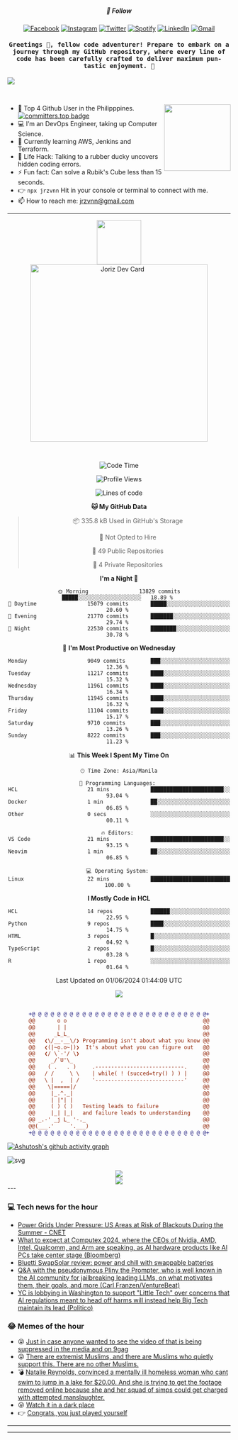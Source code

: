 <h5 align="center">💬 Follow</h5>
<div align="center">

[![Facebook](https://img.shields.io/badge/Facebook-%231877F2.svg?style=for-the-badge&logo=Facebook&logoColor=white)](https://www.facebook.com/Horisyo/)
[![Instagram](https://img.shields.io/badge/Instagram-%23E4405F.svg?style=for-the-badge&logo=Instagram&logoColor=white)](https://www.instagram.com/jrzvnn_/)
[![Twitter](https://img.shields.io/badge/Twitter-%231DA1F2.svg?style=for-the-badge&logo=Twitter&logoColor=white)](https://twitter.com/jrz_studies)
[![Spotify](https://img.shields.io/badge/Spotify-%231ED760.svg?style=for-the-badge&logo=Spotify&logoColor=white)](https://open.spotify.com/user/217td4qrc6mzqjodfalmzjpdi?si=b93099b9078c4ccb)
[![LinkedIn](https://img.shields.io/badge/LinkedIn-%230077B5.svg?style=for-the-badge&logo=LinkedIn&logoColor=white)](https://www.linkedin.com/in/jrz-vnn/)
[![Gmail](https://img.shields.io/badge/Gmail-D14836?style=for-the-badge&logo=gmail&logoColor=white)](mailto:jrzvnn@gmail.com)

</div>
<h4 align="center"><samp>Greetings 👋, fellow code adventurer! Prepare to embark on a journey through my GitHub repository, where every line of code has been carefully crafted to deliver maximum pun-tastic enjoyment. 🚀 </samp></h4>

<!--horizontal divider(gradiant)-->
<img src="https://user-images.githubusercontent.com/73097560/115834477-dbab4500-a447-11eb-908a-139a6edaec5c.gif">

&nbsp; 

<img align='right' src='https://github.com/Rishit-dagli/Rishit-dagli/blob/master/images/octocat-anime.gif' width='150"'>

- 🚀 Top 4 Github User in the Philipppines. [![committers.top badge](https://user-badge.committers.top/philippines/jrzvnn.svg)](https://user-badge.committers.top/philippines/USERNAME)
- 💻 I’m an DevOps Engineer, taking up Computer Science.
- 🤖 Currently learning AWS, Jenkins and Terraform.
- 🎯 Life Hack: Talking to a rubber ducky uncovers hidden coding errors.
- ⚡ Fun fact: Can solve a Rubik's Cube less than 15 seconds.
- 👉 `npx jrzvnn` Hit in your console or terminal to connect with me.
- 📫 How to reach me: jrzvnn@gmail.com

---

<!--🖼️OCTOCAT-->
<p align="center">

<img src="https://media.giphy.com/media/IP7sarl7C5lSFCw9rG/giphy.gif"  width="100px" height="100px">
<br />
<a href="https://app.daily.dev/jorizvillanueva"><img src="https://github.com/jrzvnn/jrzvnn/blob/main/devcard.svg" width="400" alt="Joriz Dev Card"/></a>
</p>

<br />
<div align="center">

<!--START_SECTION:waka-->
![Code Time](http://img.shields.io/badge/Code%20Time-258%20hrs%2039%20mins-blue)

![Profile Views](http://img.shields.io/badge/Profile%20Views-66-blue)

![Lines of code](https://img.shields.io/badge/From%20Hello%20World%20I%27ve%20Written-1.6%20million%20lines%20of%20code-blue)

**🐱 My GitHub Data** 

> 📦 335.8 kB Used in GitHub's Storage 
 > 
> 🚫 Not Opted to Hire
 > 
> 📜 49 Public Repositories 
 > 
> 🔑 4 Private Repositories 
 > 
**I'm a Night 🦉** 

```text
🌞 Morning                13829 commits       █████░░░░░░░░░░░░░░░░░░░░   18.89 % 
🌆 Daytime                15079 commits       █████░░░░░░░░░░░░░░░░░░░░   20.60 % 
🌃 Evening                21770 commits       ███████░░░░░░░░░░░░░░░░░░   29.74 % 
🌙 Night                  22530 commits       ████████░░░░░░░░░░░░░░░░░   30.78 % 
```
📅 **I'm Most Productive on Wednesday** 

```text
Monday                   9049 commits        ███░░░░░░░░░░░░░░░░░░░░░░   12.36 % 
Tuesday                  11217 commits       ████░░░░░░░░░░░░░░░░░░░░░   15.32 % 
Wednesday                11961 commits       ████░░░░░░░░░░░░░░░░░░░░░   16.34 % 
Thursday                 11945 commits       ████░░░░░░░░░░░░░░░░░░░░░   16.32 % 
Friday                   11104 commits       ████░░░░░░░░░░░░░░░░░░░░░   15.17 % 
Saturday                 9710 commits        ███░░░░░░░░░░░░░░░░░░░░░░   13.26 % 
Sunday                   8222 commits        ███░░░░░░░░░░░░░░░░░░░░░░   11.23 % 
```


📊 **This Week I Spent My Time On** 

```text
🕑︎ Time Zone: Asia/Manila

💬 Programming Languages: 
HCL                      21 mins             ███████████████████████░░   93.04 % 
Docker                   1 min               ██░░░░░░░░░░░░░░░░░░░░░░░   06.85 % 
Other                    0 secs              ░░░░░░░░░░░░░░░░░░░░░░░░░   00.11 % 

🔥 Editors: 
VS Code                  21 mins             ███████████████████████░░   93.15 % 
Neovim                   1 min               ██░░░░░░░░░░░░░░░░░░░░░░░   06.85 % 

💻 Operating System: 
Linux                    22 mins             █████████████████████████   100.00 % 
```

**I Mostly Code in HCL** 

```text
HCL                      14 repos            ██████░░░░░░░░░░░░░░░░░░░   22.95 % 
Python                   9 repos             ████░░░░░░░░░░░░░░░░░░░░░   14.75 % 
HTML                     3 repos             █░░░░░░░░░░░░░░░░░░░░░░░░   04.92 % 
TypeScript               2 repos             █░░░░░░░░░░░░░░░░░░░░░░░░   03.28 % 
R                        1 repo              ░░░░░░░░░░░░░░░░░░░░░░░░░   01.64 % 
```




 Last Updated on 01/06/2024 01:44:09 UTC
<!--END_SECTION:waka-->

<img src="https://wakatime.com/share/@jrzvnn/70a4618c-7cd9-4016-b7b9-eabe75c837ee.svg">

<br />
<br />

```diff
+@ @ @ @ @ @ @ @ @ @ @ @ @ @ @ @ @ @ @ @ @ @ @ @ @ @ @ @+
@@       o o                                           @@
@@       | |                                           @@
@@      _L_L_                                          @@
@@   ❮\/__-__\/❯ Programming isn't about what you know @@
@@   ❮(|~o.o~|)❯  It's about what you can figure out   @@
@@   ❮/ \`-'/ \❯                                       @@
@@     _/`U'\_                                         @@
@@    ( .   . )     .----------------------------.     @@
@@   / /     \ \    | while( ! (succed=try() ) ) |     @@
@@   \ |  ,  | /    '----------------------------'     @@
@@    \|=====|/                                        @@
@@     |_.^._|                                         @@
@@     | |"| |                                         @@
@@     ( ) ( )   Testing leads to failure              @@
@@     |_| |_|   and failure leads to understanding    @@
@@ _.-' _j L_ '-._                                     @@
@@(___.'     '.___)                                    @@
+@ @ @ @ @ @ @ @ @ @ @ @ @ @ @ @ @ @ @ @ @ @ @ @ @ @ @ @+

```

</div>


[![Ashutosh's github activity graph](https://github-readme-activity-graph.vercel.app/graph?username=jrzvnn&theme=github-compact)](https://github.com/ashutosh00710/github-readme-activity-graph)


![svg](profile-3d-contrib/profile-night-green.svg)

<div align="center">
<img src="https://github.com/jrzvnn/jrzvnn/blob/output/github-snake-dark.svg">
</div>

<div align=center>
<img align=center src=https://metrics.lecoq.io/jrzvnn?template=classic&isocalendar=1&languages=1&achievements=1&base=header%2C%20activity%2C%20community%2C%20repositories%2C%20metadata&base.indepth=false&base.hireable=false&base.skip=false&isocalendar=false&isocalendar.duration=full-year&languages=false&languages.limit=8&languages.threshold=0%25&languages.other=false&languages.colors=github&languages.sections=most-used&languages.indepth=false&languages.analysis.timeout=15&languages.analysis.timeout.repositories=7.5&languages.categories=markup%2C%20programming&languages.recent.categories=markup%2C%20programming&languages.recent.load=300&languages.recent.days=14&achievements=false&achievements.threshold=C&achievements.secrets=true&achievements.display=detailed&achievements.limit=0&config.timezone=Asia%2FManila)
</div>
<div align="left">
---

### 💻 Tech news for the hour

<!-- TECH:START -->
 - [Power Grids Under Pressure: US Areas at Risk of Blackouts During the Summer     - CNET](https://www.cnet.com/home/energy-and-utilities/power-grids-under-pressure-us-areas-at-risk-of-blackouts-during-the-summer/#ftag=CAD590a51e)
 - [What to expect at Computex 2024, where the CEOs of Nvidia, AMD, Intel, Qualcomm, and Arm are speaking, as AI hardware products like AI PCs take center stage &lpar;Bloomberg&rpar;](http://www.techmeme.com/240601/p5#a240601p5)
 - [Bluetti SwapSolar review: power and chill with swappable batteries](https://www.theverge.com/24145138/multicooler-ac180t-modular-battery-review-price-specs)
 - [Q&amp;A with the pseudonymous Pliny the Prompter, who is well known in the AI community for jailbreaking leading LLMs, on what motivates them, their goals, and more &lpar;Carl Franzen/VentureBeat&rpar;](http://www.techmeme.com/240601/p4#a240601p4)
 - [YC is lobbying in Washington to support &quot;Little Tech&quot; over concerns that AI regulations meant to head off harms will instead help Big Tech maintain its lead &lpar;Politico&rpar;](http://www.techmeme.com/240601/p3#a240601p3)<!-- TECH:END -->

### 😂 Memes of the hour

<!-- MEMES:START -->
 - 😝 [Just in case anyone wanted to see the video of that is being suppressed in the media and on 9gag](http://9gag.com/gag/aO8b763)
 - 😝 [There are extremist Muslims, and there are Muslims who quietly support this. There are no other Muslims.](http://9gag.com/gag/aVvWY8M)
 - 💣 [Natalie Reynolds, convinced a mentally ill homeless woman who cant swim to jump in a lake for $20.00. And she is trying to get the footage removed online because she and her squad of simps could get charged with attempted manslaughter.](http://9gag.com/gag/aNDZ16w)
 - 😝 [Watch it in a dark place](http://9gag.com/gag/ary4go7)
 - 👉 [Congrats, you just played yourself](http://9gag.com/gag/agmvnen)<!-- MEMES:END -->

---

---
